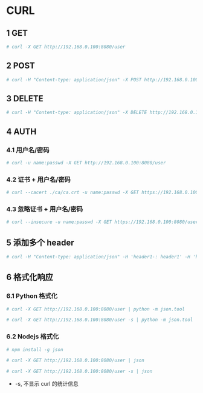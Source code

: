 # CURL

## 1 GET

```bash
# curl -X GET http://192.168.0.100:8080/user
```

## 2 POST

```bash
# curl -H "Content-type: application/json" -X POST http://192.168.0.100:8080/user -d '{"id":1,"array":[1,2]}'
```

## 3 DELETE

```bash
# curl -H "Content-type: application/json" -X DELETE http://192.168.0.100:8080/user -d '{"id":1}'
```

## 4 AUTH

### 4.1 用户名/密码

```bash
# curl -u name:passwd -X GET http://192.168.0.100:8080/user
```

### 4.2 证书 + 用户名/密码

```bash
# curl --cacert ./ca/ca.crt -u name:passwd -X GET https://192.168.0.100:8080/user
```

### 4.3 忽略证书 + 用户名/密码

```bash
# curl --insecure -u name:passwd -X GET https://192.168.0.100:8080/user
```

## 5 添加多个 header

```bash
# curl -H "Content-type: application/json" -H 'header1-: header1' -H 'header-2: header2 -X POST http://192.168.0.100:8080/user -d '{"id":1,"array":[1,2]}'
```

## 6 格式化响应

### 6.1 Python 格式化

```bash
# curl -X GET http://192.168.0.100:8080/user | python -m json.tool

# curl -X GET http://192.168.0.100:8080/user -s | python -m json.tool
```

### 6.2 Nodejs 格式化

```bash
# npm install -g json

# curl -X GET http://192.168.0.100:8080/user | json

# curl -X GET http://192.168.0.100:8080/user -s | json
```

- -s, 不显示 curl 的统计信息


